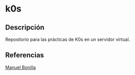 # k0s
## Descripción
Repositorio para las prácticas de K0s en un servidor virtual.

## Referencias
[Manuel Bonilla](fprodrigocaro.org)
